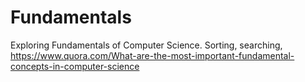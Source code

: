 # Fundamentals
Exploring Fundamentals of Computer Science. Sorting, searching, https://www.quora.com/What-are-the-most-important-fundamental-concepts-in-computer-science
